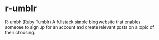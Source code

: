 # r-umblr
R-umblr (Ruby Tumblr)
A fullstack simple blog website that enables someone to sign up for an account and create relevant posts on a topic of their choosing.